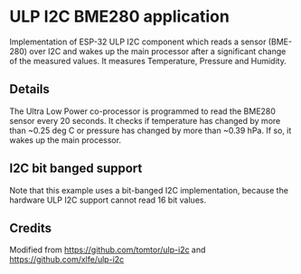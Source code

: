 # ULP I2C BME280 application

Implementation of ESP-32 ULP I2C component which reads a sensor (BME-280) over I2C and wakes up the main
processor after a significant change of the measured values.
It measures Temperature, Pressure and Humidity.

## Details

The Ultra Low Power co-processor is programmed to read the BME280 sensor every 20 seconds. It checks if temperature has
changed by more than ~0.25 deg C or pressure has changed by more than ~0.39 hPa. If so, it wakes up the main processor.

## I2C bit banged support

Note that this example uses a bit-banged I2C implementation, because the hardware ULP I2C support cannot read 16 bit values.

## Credits

Modified from https://github.com/tomtor/ulp-i2c and https://github.com/xlfe/ulp-i2c
